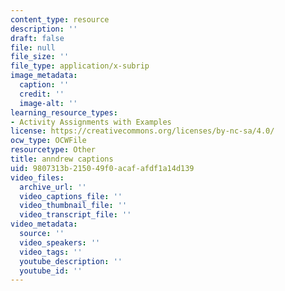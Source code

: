 ```yaml
---
content_type: resource
description: ''
draft: false
file: null
file_size: ''
file_type: application/x-subrip
image_metadata:
  caption: ''
  credit: ''
  image-alt: ''
learning_resource_types:
- Activity Assignments with Examples
license: https://creativecommons.org/licenses/by-nc-sa/4.0/
ocw_type: OCWFile
resourcetype: Other
title: anndrew captions
uid: 9807313b-2150-49f0-acaf-afdf1a14d139
video_files:
  archive_url: ''
  video_captions_file: ''
  video_thumbnail_file: ''
  video_transcript_file: ''
video_metadata:
  source: ''
  video_speakers: ''
  video_tags: ''
  youtube_description: ''
  youtube_id: ''
---
```

